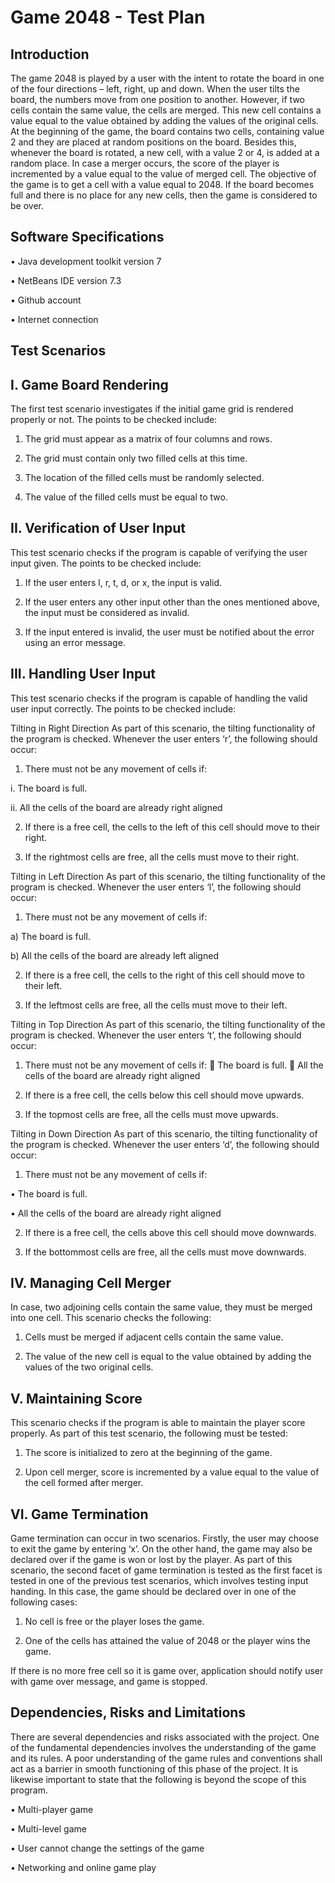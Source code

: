
Game 2048 - Test Plan
=====================
Introduction
------------
The game 2048 is played by a user with the intent to rotate the board in one of the four directions – left, right, up and down.
When the user tilts the board, the numbers move from one position to another. However, if two cells contain the same value, 
the cells are merged. This new cell contains a value equal to the value obtained by adding the values of the original cells. 
At the beginning of the game, the board contains two cells, containing value 2 and they are placed at random positions on 
the board. Besides this, whenever the board is rotated, a new cell, with a value 2 or 4, is added at a random place. In case
a merger occurs, the score of the player is incremented by a value equal to the value of merged cell. The objective of 
the game is to get a cell with a value equal to 2048. If the board becomes full and there is no place for any new cells,
then the game is considered to be over.  

Software Specifications
------------------------
•	Java development toolkit version 7

•	NetBeans IDE version 7.3

•	Github account

•	Internet connection


Test Scenarios
--------------
I.	Game Board Rendering
-------------------------
The first test scenario investigates if the initial game grid is rendered properly or not. The points to be checked include:

1.	The grid must appear as a matrix of four columns and rows. 

2.	The grid must contain only two filled cells at this time. 

3.	The location of the filled cells must be randomly selected.

4.	The value of the filled cells must be equal to two.

II.	Verification of User Input
-------------------------------
This test scenario checks if the program is capable of verifying the user input given. The points to be checked include:

1.	If the user enters l, r, t, d, or x, the input is valid.

2.	If the user enters any other input other than the ones mentioned above, the input must be considered as invalid.

3.	If the input entered is invalid, the user must be notified about the error using an error message. 

III.	Handling User Input
-------------------------
This test scenario checks if the program is capable of handling the valid user input correctly. The points to be checked include:

Tilting in Right Direction
As part of this scenario, the tilting functionality of the program is checked. Whenever the user enters ‘r’, 
the following should occur:

1.	There must not be any movement of cells if:

i.	The board is full.

ii.	All the cells of the board are already right aligned

2.	If there is a free cell, the cells to the left of this cell should move to their right.

3.	If the rightmost cells are free, all the cells must move to their right.

Tilting in Left Direction
As part of this scenario, the tilting functionality of the program is checked. Whenever the user enters ‘l’, the following should occur:

1.	There must not be any movement of cells if:

a)	The board is full.

b)	All the cells of the board are already left aligned

2.	If there is a free cell, the cells to the right of this cell should move to their left.

3.	If the leftmost cells are free, all the cells must move to their left.

Tilting in Top Direction
As part of this scenario, the tilting functionality of the program is checked. Whenever the user enters ‘t’, the following should occur:

1.	There must not be any movement of cells if:
	The board is full.
	All the cells of the board are already right aligned

2.	If there is a free cell, the cells below this cell should move upwards.

3.	If the topmost cells are free, all the cells must move upwards.

Tilting in Down Direction
As part of this scenario, the tilting functionality of the program is checked. Whenever the user enters ‘d’, the following should occur:

1.	There must not be any movement of cells if:

•	The board is full.

•	All the cells of the board are already right aligned

2.	If there is a free cell, the cells above this cell should move downwards.

3.	If the bottommost cells are free, all the cells must move downwards.

IV.	Managing Cell Merger
------------------------
In case, two adjoining cells contain the same value, they must be merged into one cell. This scenario checks the following:

1.	Cells must be merged if adjacent cells contain the same value.

2.	The value of the new cell is equal to the value obtained by adding the values of the two original cells. 

V.	Maintaining Score
---------------------
This scenario checks if the program is able to maintain the player score properly. As part of this test scenario,
the following must be tested:

1.	The score is initialized to zero at the beginning of the game.

2.	Upon cell merger, score is incremented by a value equal to the value of the cell formed after merger. 

VI.	Game Termination
--------------------
Game termination can occur in two scenarios. Firstly, the user may choose to exit the game by entering ‘x’. 
On the other hand, the game may also be declared over if the game is won or lost by the player. As part of this scenario,
the second facet of game termination is tested as the first facet is tested in one of the previous test scenarios,
which involves testing input handing. In this case, the game should be declared over in one of the following cases:

1.	No cell is free or the player loses the game.

2.	One of the cells has attained the value of 2048 or the player wins the game. 

If there is no more free cell so it is game over, application should notify user with game over message, and game is stopped.

Dependencies, Risks and Limitations
--------------------------------------
There are several dependencies and risks associated with the project. One of the fundamental dependencies involves
the understanding of the game and its rules. A poor understanding of the game rules and conventions shall act as a barrier 
in smooth functioning of this phase of the project. 
It is likewise important to state that the following is beyond the scope of this program.

•	Multi-player game

•	Multi-level game

•	User cannot change the settings of the game

•	Networking and online game play 
